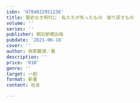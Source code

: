 ```yaml
---
isbn: '9784022951236'
title: 歴史なき時代に　私たちが失ったもの　取り戻すもの
volume: ''
series: ''
publisher: 朝日新聞出版
pubdate: '2021-06-18'
cover: ''
author: 與那覇潤／著
description: ''
price: '910'
genre: ''
target: 一般
format: 新書
content: 社会

---
```

